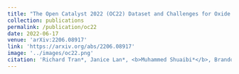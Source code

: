```yaml
---
title: "The Open Catalyst 2022 (OC22) Dataset and Challenges for Oxide Electrocatalysis"
collection: publications
permalink: /publication/oc22
date: 2022-06-17
venue: 'arXiv:2206.08917'
link: 'https://arxiv.org/abs/2206.08917'
image: '../images/oc22.png'
citation: 'Richard Tran*, Janice Lan*, <b>Muhammed Shuaibi*</b>, Brandon M. Wood*, Siddharth Goyal*, Abhishek Das, Javier Heras-Domingo, Adeesh Kolluru, Ammar Rizvi, Nima Shoghi, Anuroop Sriram, Zachary Ulissi, and C. Lawrence Zitnick: "The Open Catalyst 2022 (OC22) Dataset and Challenges for Oxide Electrocatalysis, 2022; arXiv:2206.08917"'
---
```

